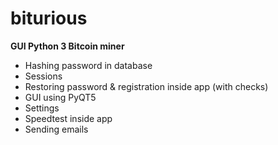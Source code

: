 # biturious
**GUI Python 3 Bitcoin miner**

- Hashing password in database
- Sessions
- Restoring password & registration inside app (with checks)
- GUI using PyQT5
- Settings
- Speedtest inside app
- Sending emails
